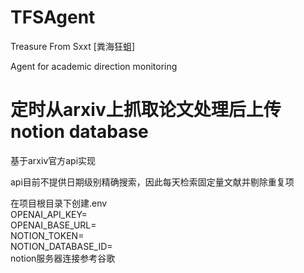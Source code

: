 # TFSAgent  

Treasure From Sxxt [粪海狂蛆]  

Agent for academic direction monitoring    

# 定时从arxiv上抓取论文处理后上传notion database  

基于arxiv官方api实现  

api目前不提供日期级别精确搜索，因此每天检索固定量文献并剔除重复项


在项目根目录下创建.env          
OPENAI_API_KEY=  
OPENAI_BASE_URL=  
NOTION_TOKEN=  
NOTION_DATABASE_ID=  
notion服务器连接参考谷歌

